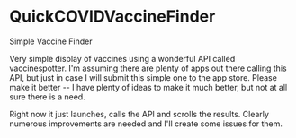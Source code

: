 # QuickCOVIDVaccineFinder
Simple Vaccine Finder

Very simple display of vaccines using a wonderful API called vaccinespotter.   I'm assuming there are plenty of apps out there calling this API, but just
in case I will submit this simple one to the app store.  Please make it better -- I have plenty of ideas to make it much better, but not at all sure there 
is a need.

Right now it just launches, calls the API and scrolls the results.  Clearly numerous improvements are needed and I'll create some issues for them. 
